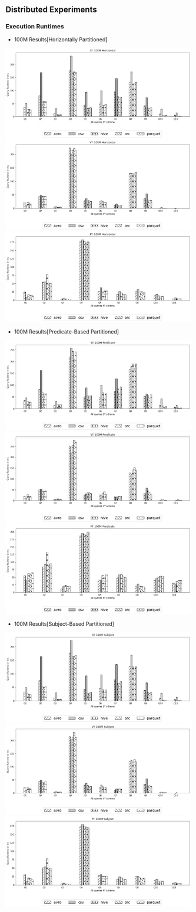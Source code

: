 ## Distributed Experiments

### Execution Runtimes

* 100M Results[Horizontally Partitioned]

<img src="figures/DistributedExperiments/SchemaFigures/100M-Horizontal/ST-100M-Horizontal All queries.png" alt="spark" > 
<img src="figures/DistributedExperiments/SchemaFigures/100M-Horizontal/VT-100M-Horizontal All queries.png" alt="spark" >
<img src="figures/DistributedExperiments/SchemaFigures/100M-Horizontal/PT-100M-Horizontal All queries.png" alt="spark" >

* 100M Results[Predicate-Based Partitioned]

<img src="figures/DistributedExperiments/SchemaFigures/100M-Predicate/ST-100M-Predicate All queries.png" alt="spark" > 
<img src="figures/DistributedExperiments/SchemaFigures/100M-Predicate/VT-100M-Predicate All queries.png" alt="spark" >
<img src="figures/DistributedExperiments/SchemaFigures/100M-Predicate/PT-100M-Predicate All queries.png" alt="spark" >

* 100M Results[Subject-Based Partitioned]

<img src="figures/DistributedExperiments/SchemaFigures/100M-Subject/ST-100M-Subject All queries.png" alt="spark" > 
<img src="figures/DistributedExperiments/SchemaFigures/100M-Subject/VT-100M-Subject All queries.png" alt="spark" >
<img src="figures/DistributedExperiments/SchemaFigures/100M-Subject/PT-100M-Subject All queries.png" alt="spark" >
